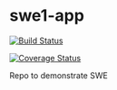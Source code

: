 # swe1-app  
[![Build Status](https://app.travis-ci.com/allen505/swe1-app.svg?token=Bpfsg5vzPK3o9MWo5yLU&branch=main)](https://app.travis-ci.com/allen505/swe1-app)
  
[![Coverage Status](https://coveralls.io/repos/github/allen505/swe1-app/badge.svg?branch=main)](https://coveralls.io/github/allen505/swe1-app?branch=main)  

Repo to demonstrate SWE

